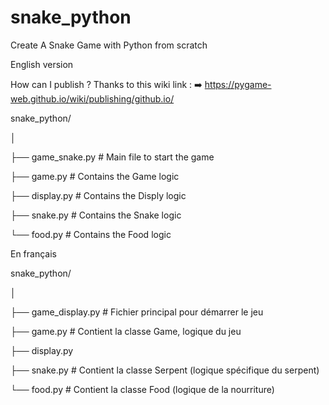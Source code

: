# snake_python
Create A Snake Game with Python from scratch

English version

How can I publish ?
Thanks to this wiki link :
➡️ https://pygame-web.github.io/wiki/publishing/github.io/


snake_python/

│

├── game_snake.py           # Main file to start the game

├── game.py           # Contains the Game logic

├── display.py        # Contains the Disply logic

├── snake.py          # Contains the Snake logic

└── food.py           # Contains the Food logic


En français


snake_python/

│

├── game_display.py           # Fichier principal pour démarrer le jeu

├── game.py           # Contient la classe Game, logique du jeu

├── display.py

├── snake.py          # Contient la classe Serpent (logique spécifique du serpent)

└── food.py           # Contient la classe Food (logique de la nourriture)
